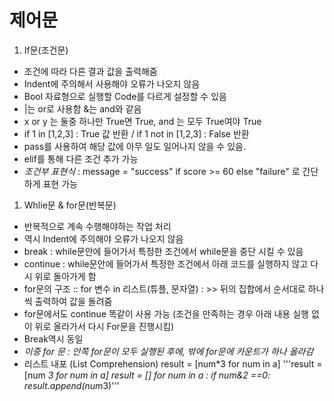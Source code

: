 # 제어문 

 1. If문(조건문) 
  - 조건에 따라 다른 결과 값을 출력해줌 
  - Indent에 주의해서 사용해야 오류가 나오지 않음 
  - Bool 자료형으로 실행할 Code를 다르게 설정할 수 있음 
  -  |는 or로 사용함 &는 and와 같음
  - x or y 는 둘중 하나만 True면 True, and 는 모두 True여야 True
  - if 1 in [1,2,3] : True 값 반환 / if 1 not in [1,2,3] : False 반환
  - pass를 사용하여 해당 값에 아무 일도 일어나지 않을 수 있음. 
  - elif를 통해 다른 조건 추가 가능
  - *조건부 표현식* : message = "success" if score >= 60 else "failure" 로 간단하게 표현 가능
  
 1. Whlie문 & for문(반복문)
  - 반복적으로 계속 수행해야하는 작업 처리
  - 역시 Indent에 주의해야 오류가 나오지 않음
  - break : while문안에 들어가서 특정한 조건에서 while문을 중단 시킬 수 있음
  - continue : while문안에 들어가서 특정한 조건에서 아래 코드를 실행하지 않고 다시 위로 돌아가게 함   
  - for문의 구조 ::  for 변수 in 리스트(튜플, 문자열) :   >> 뒤의 집합에서 순서대로 하나씩 출력하여 값을 돌려줌
  - for문에서도 continue 똑같이 사용 가능 (조건을 만족하는 경우 아래 내용 실행 없이 위로 올라가서 다시 For문을 진행시킴) 
  - Break역시 동일
  - *이중 for 문 : 안쪽 for문이 모두 실행된 후에, 밖에 for문에 카운트가 하나 올라감* 
  - 리스트 내포 (List Comprehension)  result = [num*3 for num in a]
  '''result = [num *3 for num in a]
    result = []
        for num in a :
        if num&2 ==0:
            result.append(num*3)'''
   
